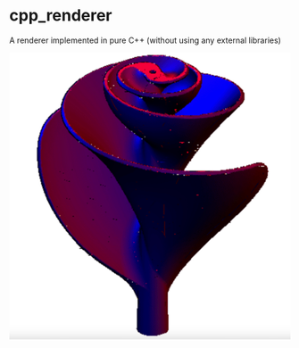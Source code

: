 # cpp_renderer
A renderer implemented in pure C++ (without using any external libraries) 

![res](./res.png)

